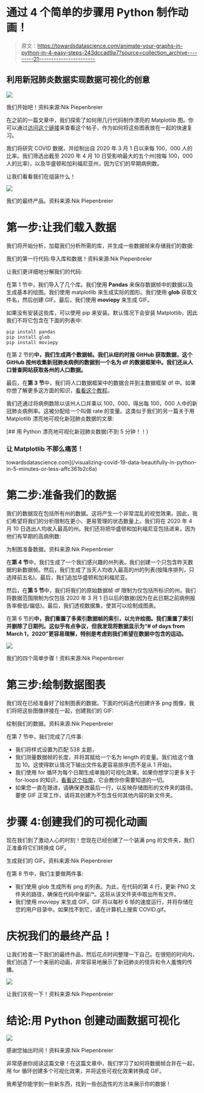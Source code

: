 # 通过 4 个简单的步骤用 Python 制作动画！

> 原文：<https://towardsdatascience.com/animate-your-graphs-in-python-in-4-easy-steps-243dccad9a7?source=collection_archive---------21----------------------->

## **利用新冠肺炎数据实现数据可视化的创意**

![](img/0056fe1257795e47f1732c2783191d82.png)

我们开始吧！资料来源:Nik Piepenbreier

在之前的一篇文章中，我们探索了如何用几行代码制作漂亮的 Matplotlib 图。你可以通过[访问这个链接](/visualizing-covid-19-data-beautifully-in-python-in-5-minutes-or-less-affc361b2c6a)来查看这个帖子，作为如何将这些图表放在一起的快速复习。

我们将研究 COVID 数据，并绘制出自 2020 年 3 月 1 日以来每 100，000 人的比率。我们筛选出截至 2020 年 4 月 10 日受影响最大的五个州(按每 100，000 人的比率)，以及华盛顿和加利福尼亚州，因为它们的早期病例数。

让我们看看我们在组装什么！

![](img/60580531da16629727adddb2631bf2d5.png)

我们的最终产品。资料来源:Nik Piepenbreier

# **第一步:让我们载入数据**

我们将开始分析，加载我们分析所需的库，并生成一些数据帧来存储我们的数据:

我们的第一行代码:导入库和数据！资料来源:Nik Piepenbreier

让我们更详细地分解我们的代码:

在第 1 节中，我们导入了几个库。我们使用 **Pandas** 来保存数据帧中的数据以及生成基本的绘图。我们使用 matplotlib 来生成实际的图形。我们使用 **glob** 获取文件名，然后创建 GIF。最后，我们使用 **moviepy** 来生成 GIF。

如果没有安装这些库，可以使用 pip 来安装。默认情况下会安装 Matplotlib，因此我们不将它包含在下面的列表中:

```
pip install pandas
pip install glob
pip install moviepy
```

在第 2 节的**中，我们生成两个数据帧。我们从纽约时报 GitHub 获取数据，这个 GitHub 按州收集新冠肺炎病例的数据到一个名为 df 的数据框架中。我们还从人口普查网站获取各州的人口数据。**

最后，在**第 3 节**中，我们将人口数据框架中的数据合并到主数据框架 df 中。如果你想了解更多这方面的知识，[看看这个教程](https://datagy.io/vlookup-in-python-and-pandas-using-map-or-merge/)。

我们还通过将病例数除以该州人口并乘以 100，000，得出每 100，000 人中的新冠肺炎病例率。这被分配给一个叫做 rate 的变量。这类似于我们的另一篇关于用 Matplotlib 漂亮地可视化新冠肺炎数据的文章:

[](/visualizing-covid-19-data-beautifully-in-python-in-5-minutes-or-less-affc361b2c6a) [## 用 Python 漂亮地可视化新冠肺炎数据(不到 5 分钟！！)

### 让 Matplotlib 不那么痛苦！

towardsdatascience.com](/visualizing-covid-19-data-beautifully-in-python-in-5-minutes-or-less-affc361b2c6a) 

# **第二步:准备我们的数据**

我们的数据现在包括所有州的数据。这将产生一个非常混乱的视觉效果。因此，我们希望将我们的分析限制在更小、更易管理的状态数量上。我们将在 2020 年 4 月 10 日选出人均收入最高的州。我们还将把华盛顿和加利福尼亚包括进来，因为他们有早期的高病例数:

为制图准备数据。资料来源:Nik Piepenbreier

在**第 4 节**中，我们生成了一个我们感兴趣的州列表。我们创建一个只包含昨天数据的新数据帧。然后，我们生成了当天人均收入最高的州的列表(按降序排列，只选择前五名)。最后，我们追加华盛顿和加利福尼亚。

然后，在**第 5 节**中，我们将我们的原始数据帧 df 限制为仅包括所标识的州。我们将数据范围限制为仅包括 2020 年 3 月 1 日以后的数据(因为在此日期之前病例报告率极低/偏低)。最后，我们透视数据集，使其可以绘制成图表。

在第 6 节的**中，我们重置了多索引数据帧的索引，以允许绘图。我们重置了索引并删除了日期列。这似乎有点争议，但我发现将数据显示为“# of days from March 1，2020”更容易理解，特别是考虑到我们希望在数据中包含的运动。**

![](img/4752ff16d5d4cdb21ce92073219410f7.png)

我们的四个简单步骤！资料来源:Nik Piepenbreier

# **第三步:绘制数据图表**

我们现在已经准备好了绘制图表的数据。下面的代码迭代创建许多 png 图像，我们将把这些图像拼接在一起，创建我们的 GIF:

绘制我们的数据。资料来源:Nik Piepenbreier

在第 7 节中，我们完成了几件事:

*   我们将样式设置为匹配 538 主题，
*   我们测量数据帧的长度，并将其赋给一个名为 length 的变量。我们给这个值加 10。这使得默认情况下输出文件名更容易排序(而不是从 1 开始)。
*   我们使用 for 循环为每个日期生成单独的可视化效果。如果你想学习更多关于 for-loops 的知识，[看看这个指南](https://datagy.io/python-for-loop/)，它会教你你需要知道的一切。
*   如果您一直在跟进，请确保更改最后一行，以反映存储图形的文件夹的路径。要使 GIF 正常工作，请将其创建为不包含任何其他内容的新文件夹。

# **步骤 4:创建我们的可视化动画**

现在我们到了激动人心的时刻！您现在已经创建了一个装满 png 的文件夹，我们正准备将它们转换成 GIF。

生成我们的 GIF。资料来源:Nik Piepenbreier

在第 8 节中，我们主要做两件事:

*   我们使用 glob 生成所有 png 的列表。为此，在代码的第 4 行，更新 PNG 文件夹的路径，确保在代码中保留/*。这将从该文件夹中取出所有文件。
*   我们使用 moviepy 来生成 GIF。GIF 将以每秒 6 帧的速度运行，并将存储在您的用户目录中。如果找不到它，请在计算机上搜索 COVID.gif。

# 庆祝我们的最终产品！

让我们检查一下我们的最终作品，然后花点时间整理一下自己。在很短的时间内，我们创造了一个美丽的动画，非常容易地展示了新冠肺炎的怪异和令人羞愧的传播。

![](img/60580531da16629727adddb2631bf2d5.png)

让我们庆祝一下！资料来源:Nik Piepenbreier

# **结论:用 Python 创建动画数据可视化**

![](img/dd52dced72f026b253d2579d6222d4a1.png)

感谢您抽出时间！资料来源:Nik Piepenbreier

非常感谢你阅读这篇文章！在这篇文章中，我们学习了如何将数据帧合并在一起，用 for 循环创建多个可视化效果，并将这些可视化效果转换成 GIF。

我希望你能学到一些新东西，找到一些创造性的方法来展示你的数据！